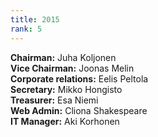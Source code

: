 ```yaml
---
title: 2015
rank: 5
---
```


**Chairman:** Juha Koljonen<br>
**Vice Chairman:** Joonas Melin<br>
**Corporate relations:** Eelis Peltola<br>
**Secretary:** Mikko Hongisto<br>
**Treasurer:** Esa Niemi<br>
**Web Admin:** Cliona Shakespeare<br>
**IT Manager:** Aki Korhonen